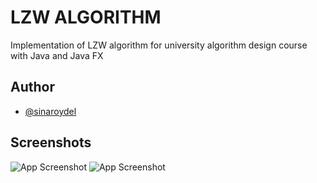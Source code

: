 # LZW ALGORITHM

Implementation of LZW algorithm for university algorithm design course with Java and Java FX

## Author

- [@sinaroydel](https://www.github.com/3ina)


## Screenshots

![App Screenshot](https://github.com/3ina/LZW-algorithm/blob/master/screenshots/1.png)
![App Screenshot](https://github.com/3ina/LZW-algorithm/blob/master/screenshots/2.png)

